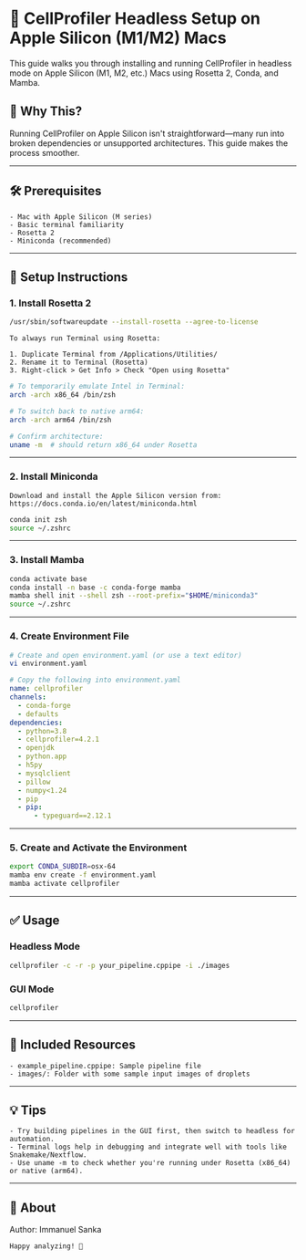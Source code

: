 # 🧪 CellProfiler Headless Setup on Apple Silicon (M1/M2) Macs

This guide walks you through installing and running CellProfiler in headless mode on Apple Silicon (M1, M2, etc.) Macs using Rosetta 2, Conda, and Mamba.


## 🚀 Why This?
Running CellProfiler on Apple Silicon isn't straightforward—many run into broken dependencies or unsupported architectures. This guide makes the process smoother.


---

## 🛠️ Prerequisites

```
- Mac with Apple Silicon (M series)
- Basic terminal familiarity
- Rosetta 2
- Miniconda (recommended)
```

---

## 🧰 Setup Instructions

### 1. Install Rosetta 2

```bash
/usr/sbin/softwareupdate --install-rosetta --agree-to-license
```

```
To always run Terminal using Rosetta:

1. Duplicate Terminal from /Applications/Utilities/
2. Rename it to Terminal (Rosetta)
3. Right-click > Get Info > Check "Open using Rosetta"
```

```bash
# To temporarily emulate Intel in Terminal:
arch -arch x86_64 /bin/zsh

# To switch back to native arm64:
arch -arch arm64 /bin/zsh

# Confirm architecture:
uname -m  # should return x86_64 under Rosetta
```

---

### 2. Install Miniconda

```
Download and install the Apple Silicon version from: https://docs.conda.io/en/latest/miniconda.html
```

```bash
conda init zsh
source ~/.zshrc
```

---

### 3. Install Mamba

```bash
conda activate base
conda install -n base -c conda-forge mamba
mamba shell init --shell zsh --root-prefix="$HOME/miniconda3"
source ~/.zshrc
```

---

### 4. Create Environment File

```bash
# Create and open environment.yaml (or use a text editor)
vi environment.yaml
```

```yaml
# Copy the following into environment.yaml
name: cellprofiler
channels:
  - conda-forge
  - defaults
dependencies:
  - python=3.8
  - cellprofiler=4.2.1
  - openjdk
  - python.app
  - h5py
  - mysqlclient
  - pillow
  - numpy<1.24
  - pip
  - pip:
      - typeguard==2.12.1
```

---

### 5. Create and Activate the Environment

```bash
export CONDA_SUBDIR=osx-64
mamba env create -f environment.yaml
mamba activate cellprofiler
```

---

## ✅ Usage

### Headless Mode

```bash
cellprofiler -c -r -p your_pipeline.cppipe -i ./images
```

### GUI Mode

```bash
cellprofiler
```

---

## 📁 Included Resources

```
- example_pipeline.cppipe: Sample pipeline file
- images/: Folder with some sample input images of droplets
```

---

## 💡 Tips

```
- Try building pipelines in the GUI first, then switch to headless for automation.
- Terminal logs help in debugging and integrate well with tools like Snakemake/Nextflow.
- Use uname -m to check whether you're running under Rosetta (x86_64) or native (arm64).
```

---

## 🙋 About
Author: Immanuel Sanka

```
Happy analyzing! 🎉
```
